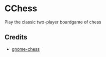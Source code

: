 # CChess

Play the classic two-player boardgame of chess

## Credits

- [gnome-chess](https://gitlab.gnome.org/GNOME/gnome-chess)
